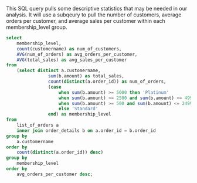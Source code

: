 This SQL query pulls some descriptive statistics that may be needed in our analysis. It will use a subqeury to pull the number of customers, average orders per customer, and average sales per customer within each membership_level group.


```sql
select 
	membership_level,
	count(customername) as num_of_customers,
	AVG(num_of_orders) as avg_orders_per_customer,
	AVG(total_sales) as avg_sales_per_customer
from
	(select distinct a.customername,
				sum(b.amount) as total_sales, 
				count(distinct(a.order_id)) as num_of_orders,
				(case 
					when sum(b.amount) >= 5000 then 'Platinum'
					when sum(b.amount) >= 2500 and sum(b.amount) <= 4999 then 'Gold'
					when sum(b.amount) >= 500 and sum(b.amount) <= 2499 then 'Silver'
					else 'Standard'
				end) as membership_level
from 
	list_of_orders a
	inner join order_details b on a.order_id = b.order_id 
group by 
	a.customername
order by 
	count(distinct(a.order_id)) desc)
group by 
	membership_level
order by 
	avg_orders_per_customer desc;

```
